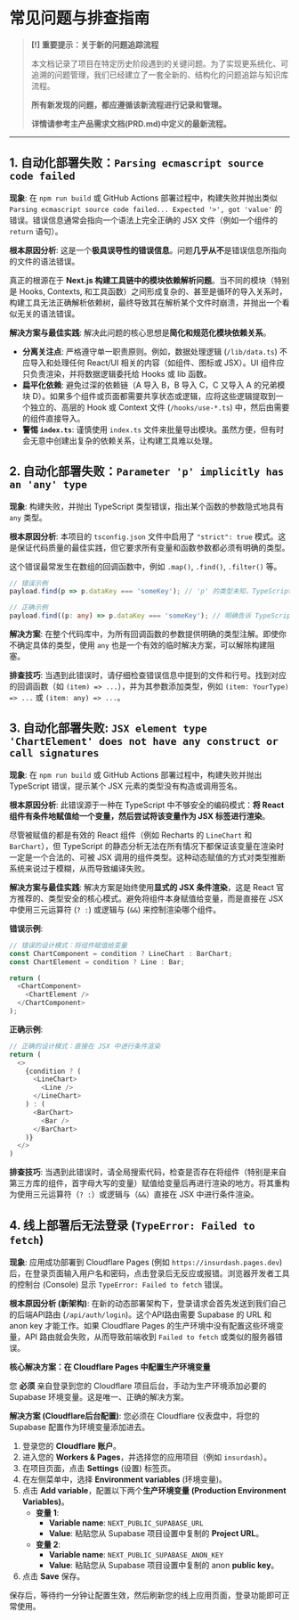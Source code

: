 
# 常见问题与排查指南

> **[!] 重要提示：关于新的问题追踪流程**
> 
> 本文档记录了项目在特定历史阶段遇到的关键问题。为了实现更系统化、可追溯的问题管理，我们已经建立了一套全新的、结构化的问题追踪与知识库流程。
> 
> **所有新发现的问题，都应遵循该新流程进行记录和管理。**
> 
> **详情请参考主产品需求文档(PRD.md)中定义的最新流程。**

---

## 1. 自动化部署失败：`Parsing ecmascript source code failed`

**现象**:
在 `npm run build` 或 GitHub Actions 部署过程中，构建失败并抛出类似 `Parsing ecmascript source code failed... Expected '>', got 'value'` 的错误。错误信息通常会指向一个语法上完全正确的 JSX 文件（例如一个组件的 `return` 语句）。

**根本原因分析**:
这是一个**极具误导性的错误信息**。问题**几乎从不**是错误信息所指向的文件的语法错误。

真正的根源在于 **Next.js 构建工具链中的模块依赖解析问题**。当不同的模块（特别是 Hooks, Contexts, 和工具函数）之间形成复杂的、甚至是循环的导入关系时，构建工具无法正确解析依赖树，最终导致其在解析某个文件时崩溃，并抛出一个看似无关的语法错误。

**解决方案与最佳实践**:
解决此问题的核心思想是**简化和规范化模块依赖关系**。
*   **分离关注点**: 严格遵守单一职责原则。例如，数据处理逻辑 (`/lib/data.ts`) 不应导入和处理任何 React/UI 相关的内容（如组件、图标或 JSX）。UI 组件应只负责渲染，并将数据逻辑委托给 Hooks 或 lib 函数。
*   **扁平化依赖**: 避免过深的依赖链（A 导入 B，B 导入 C，C 又导入 A 的兄弟模块 D）。如果多个组件或页面都需要共享状态或逻辑，应将这些逻辑提取到一个独立的、高层的 Hook 或 Context 文件 (`/hooks/use-*.ts`) 中，然后由需要的组件直接导入。
*   **警惕 `index.ts`**: 谨慎使用 `index.ts` 文件来批量导出模块。虽然方便，但有时会无意中创建出复杂的依赖关系，让构建工具难以处理。

## 2. 自动化部署失败：`Parameter 'p' implicitly has an 'any' type`

**现象**:
构建失败，并抛出 TypeScript 类型错误，指出某个函数的参数隐式地具有 `any` 类型。

**根本原因分析**:
本项目的 `tsconfig.json` 文件中启用了 `"strict": true` 模式。这是保证代码质量的最佳实践，但它要求所有变量和函数参数都必须有明确的类型。

这个错误最常发生在数组的回调函数中，例如 `.map()`, `.find()`, `.filter()` 等。

```typescript
// 错误示例
payload.find(p => p.dataKey === 'someKey'); // 'p' 的类型未知，TypeScript 会报错

// 正确示例
payload.find((p: any) => p.dataKey === 'someKey'); // 明确告诉 TypeScript 'p' 的类型
```

**解决方案**:
在整个代码库中，为所有回调函数的参数提供明确的类型注解。即使你不确定具体的类型，使用 `any` 也是一个有效的临时解决方案，可以解除构建阻塞。

**排查技巧**:
当遇到此错误时，请仔细检查错误信息中提到的文件和行号。找到对应的回调函数（如 `(item) => ...`），并为其参数添加类型，例如 `(item: YourType) => ...` 或 `(item: any) => ...`。
## 3. 自动化部署失败: `JSX element type 'ChartElement' does not have any construct or call signatures`

**现象**:
在 `npm run build` 或 GitHub Actions 部署过程中，构建失败并抛出 TypeScript 错误，提示某个 JSX 元素的类型没有构造或调用签名。

**根本原因分析**:
此错误源于一种在 TypeScript 中不够安全的编码模式：**将 React 组件有条件地赋值给一个变量，然后尝试将该变量作为 JSX 标签进行渲染**。

尽管被赋值的都是有效的 React 组件（例如 Recharts 的 `LineChart` 和 `BarChart`），但 TypeScript 的静态分析无法在所有情况下都保证该变量在渲染时一定是一个合法的、可被 JSX 调用的组件类型。这种动态赋值的方式对类型推断系统来说过于模糊，从而导致编译失败。

**解决方案与最佳实践**:
解决方案是始终使用**显式的 JSX 条件渲染**，这是 React 官方推荐的、类型安全的核心模式。避免将组件本身赋值给变量，而是直接在 JSX 中使用三元运算符 (`? :`) 或逻辑与 (`&&`) 来控制渲染哪个组件。

**错误示例**:
```typescript
// 错误的设计模式：将组件赋值给变量
const ChartComponent = condition ? LineChart : BarChart;
const ChartElement = condition ? Line : Bar;

return (
  <ChartComponent>
    <ChartElement />
  </ChartComponent>
);
```

**正确示例**:
```typescript
// 正确的设计模式：直接在 JSX 中进行条件渲染
return (
  <>
    {condition ? (
      <LineChart>
        <Line />
      </LineChart>
    ) : (
      <BarChart>
        <Bar />
      </BarChart>
    )}
  </>
)
```

**排查技巧**:
当遇到此错误时，请全局搜索代码，检查是否存在将组件（特别是来自第三方库的组件，首字母大写的变量）赋值给变量后再进行渲染的地方。将其重构为使用三元运算符（`? :`）或逻辑与（`&&`）直接在 JSX 中进行条件渲染。
## 4. 线上部署后无法登录 (`TypeError: Failed to fetch`)

**现象**:
应用成功部署到 Cloudflare Pages (例如 `https://insurdash.pages.dev`) 后，在登录页面输入用户名和密码，点击登录后无反应或报错。浏览器开发者工具的控制台 (Console) 显示 `TypeError: Failed to fetch` 错误。

**根本原因分析 (新架构)**:
在新的动态部署架构下，登录请求会首先发送到我们自己的后端API路由 (`/api/auth/login`)。这个API路由需要 Supabase 的 URL 和 anon key 才能工作。如果 Cloudflare Pages 的生产环境中没有配置这些环境变量，API 路由就会失败，从而导致前端收到 `Failed to fetch` 或类似的服务器错误。

**核心解决方案：在 Cloudflare Pages 中配置生产环境变量**

您 **必须** 亲自登录到您的 Cloudflare 项目后台，手动为生产环境添加必要的 Supabase 环境变量。这是唯一、正确的解决方案。

**解决方案 (Cloudflare后台配置)**:
您必须在 Cloudflare 仪表盘中，将您的 Supabase 配置作为环境变量添加进去。

1.  登录您的 **Cloudflare 账户**。
2.  进入您的 **Workers & Pages**，并选择您的应用项目（例如 `insurdash`）。
3.  在项目页面，点击 **Settings** (设置) 标签页。
4.  在左侧菜单中，选择 **Environment variables** (环境变量)。
5.  点击 **Add variable**，配置以下两个**生产环境变量 (Production Environment Variables)**。
    *   **变量 1**:
        *   **Variable name**: `NEXT_PUBLIC_SUPABASE_URL`
        *   **Value**: 粘贴您从 Supabase 项目设置中复制的 **Project URL**。
    *   **变量 2**:
        *   **Variable name**: `NEXT_PUBLIC_SUPABASE_ANON_KEY`
        *   **Value**: 粘贴您从 Supabase 项目设置中复制的 anon **public key**。
6.  点击 **Save** 保存。

保存后，等待约一分钟让配置生效，然后刷新您的线上应用页面，登录功能即可正常使用。
